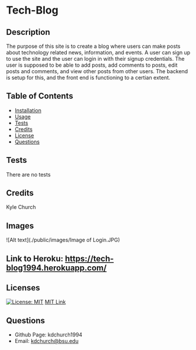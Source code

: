 # Tech-Blog

## Description
  The purpose of this site is to create a blog where users can make posts about technology related news, information, and events. A user can sign up to use the site and the user can login in with their signup credentials. The user is supposed to be able to add posts, add comments to posts, edit posts and comments, and view other posts from other users. The backend is setup for this, and the front end is functioning to a certian extent.  
  
## Table of Contents
  * [Installation](#installation)
  * [Usage](#usage)
  * [Tests](#tests)
  * [Credits](#credits)
  * [License](#licenses)
  * [Questions](#questions)

  ## Tests
  There are no tests
  
  ## Credits
  Kyle Church
  
  ## Images
  ![Alt text](./public/images/Image of Login.JPG)
  
  
  ## Link to Heroku:  https://tech-blog1994.herokuapp.com/

  ## Licenses
  
  [![License: MIT](https://img.shields.io/badge/License-MIT-yellow.svg)](https://opensource.org/licences/MIT)
  [MIT Link](https://opensource.org/licenses/MIT)

  ## Questions
  - Github Page: kdchurch1994
  - Email: kdchurch@bsu.edu
